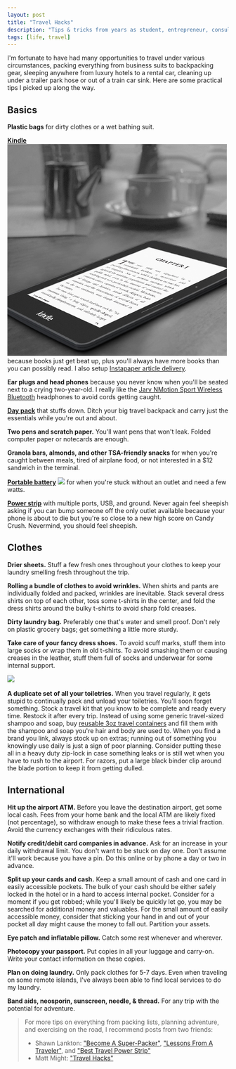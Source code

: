 ```yaml
---
layout: post
title: "Travel Hacks"
description: "Tips & tricks from years as student, entrepreneur, consultant, and vagabond."
tags: [life, travel]
---
```


I'm fortunate to have had many opportunities to travel under various
circumstances, packing everything from business suits to backpacking gear,
sleeping anywhere from luxury hotels to a rental car, cleaning up under a
trailer park hose or out of a train car sink.  Here are some practical tips I
picked up along the way.


## Basics

**Plastic bags** for dirty clothes or a wet bathing suit.

**[Kindle]** <a
  href="http://www.amazon.com/gp/product/B00IOY8XWQ/ref=as_li_tl?ie=UTF8&camp=1789&creative=390957&creativeASIN=B00IOY8XWQ&linkCode=as2&tag=jgmalcolm-20&linkId=DKOWV2R7PBCJ6EFV"><img
  class="thumb" src="/images/kindle.jpg"></a> because books just get beat up, plus you'll always have more
books than you can possibly read.  I also setup
[Instapaper article delivery](https://www.instapaper.com/apps).

**Ear plugs and head phones** because you never know when you'll be seated
next to a crying two-year-old.  I really like the
[Jarv NMotion Sport Wireless Bluetooth] headphones to avoid cords getting
caught.

**[Day pack]** that stuffs down.  Ditch your big travel backpack and carry
just the essentials while you're out and about.

**Two pens and scratch paper.** You'll want pens that won't leak.  Folded
computer paper or notecards are enough.

**Granola bars, almonds, and other TSA-friendly snacks** for when you're
caught between meals, tired of airplane food, or not interested in a $12
sandwich in the terminal.

**[Portable battery]** <a href="http://www.amazon.com/gp/product/B00ITILPZ4/ref=as_li_tl?ie=UTF8&camp=1789&creative=390957&creativeASIN=B00ITILPZ4&linkCode=as2&tag=jgmalcolm-20&linkId=3WTM7NSD7S7XTNCF"><img class="thumb" src="http://ecx.images-amazon.com/images/I/412NAqrHJ%2BL._SL110_.jpg" ></a> for when you're stuck without an outlet and need a few
watts.

**[Power strip]** with multiple ports, USB, and ground.  Never again feel
sheepish asking if you can bump someone off the only outlet available because
your phone is about to die but you're so close to a new high score on Candy
Crush.  Nevermind, you should feel sheepish.


[portable battery]: http://www.amazon.com/gp/product/B00ITILPZ4/ref=as_li_tl?ie=UTF8&camp=1789&creative=390957&creativeASIN=B00ITILPZ4&linkCode=as2&tag=jgmalcolm-20&linkId=3WTM7NSD7S7XTNCF




## Clothes

**Drier sheets.** Stuff a few fresh ones throughout your clothes to keep your
laundry smelling fresh throughout the trip.

**Rolling a bundle of clothes to avoid wrinkles.** When shirts and pants are
individually folded and packed, wrinkles are inevitable.  Stack several dress
shirts on top of each other, toss some t-shirts in the center, and fold the
dress shirts around the bulky t-shirts to avoid sharp fold creases.

**Dirty laundry bag.** Preferably one that's water and smell proof.  Don't
rely on plastic grocery bags; get something a little more sturdy.

**Take care of your fancy dress shoes.** To avoid scuff marks, stuff them into
large socks or wrap them in old t-shirts.  To avoid smashing them or causing
creases in the leather, stuff them full of socks and underwear for some
internal support.

<a href="http://www.amazon.com/gp/product/B002VS8H3G/ref=as_li_tl?ie=UTF8&camp=1789&creative=390957&creativeASIN=B002VS8H3G&linkCode=as2&tag=jgmalcolm-20&linkId=74DZ3RHLRTSDNKQM"><img class="thumb" src="https://images-na.ssl-images-amazon.com/images/I/4173D1gyb4L._SL250_.jpg"></a>

**A duplicate set of all your toiletries.** When you travel regularly, it gets
stupid to continually pack and unload your toiletries.  You'll soon forget
something.  Stock a travel kit that you know to be complete and ready every
time.  Restock it after every trip.  Instead of using some generic
travel-sized shampoo and soap, buy [reusable 3oz travel containers][gotoob]
and fill them with the shampoo and soap you're hair and body are used to.
When you find a brand you link, always stock up on extras; running out of
something you knowingly use daily is just a sign of poor planning.  Consider
putting these all in a heavy duty zip-lock in case something leaks or is still
wet when you have to rush to the airport.  For razors, put a large black
binder clip around the blade portion to keep it from getting dulled.

[gotoob]: http://www.amazon.com/gp/product/B002VS8H3G/ref=as_li_tl?ie=UTF8&camp=1789&creative=390957&creativeASIN=B002VS8H3G&linkCode=as2&tag=jgmalcolm-20&linkId=74DZ3RHLRTSDNKQM


## International

**Hit up the airport ATM.** Before you leave the destination airport, get some
local cash.  Fees from your home bank and the local ATM are likely fixed (not
percentage), so withdraw enough to make these fees a trivial fraction.  Avoid
the currency exchanges with their ridiculous rates.

**Notify credit/debit card companies in advance.** Ask for an increase in your
daily withdrawal limit.  You don't want to be stuck on day one.  Don't assume
it'll work because you have a pin.  Do this online or by phone a day or two in
advance.

**Split up your cards and cash.** Keep a small amount of cash and one card in
easily accessible pockets.  The bulk of your cash should be either safely
locked in the hotel or in a hard to access internal pocket.  Consider for a
moment if you get robbed; while you'll likely be quickly let go, you may be
searched for additional money and valuables.  For the small amount of easily
accessible money, consider that sticking your hand in and out of your pocket
all day might cause the money to fall out.  Partition your assets.

**Eye patch and inflatable pillow.** Catch some rest whenever and wherever.

**Photocopy your passport.** Put copies in all your luggage and carry-on.
Write your contact information on these copies.

**Plan on doing laundry.** Only pack clothes for 5-7 days.  Even when
traveling on some remote islands, I've always been able to find local services
to do my laundry.

**Band aids, neosporin, sunscreen, needle, & thread.** For any trip with the
potential for adventure.


> For more tips on everything from packing lists, planning adventure, and
> exercising on the road, I recommend posts from two friends:
>
> * Shawn Lankton: ["Become A Super-Packer"][super-packer],
> ["Lessons From A Traveler"][traveler], and
> ["Best Travel Power Strip"][best-power-strip]
> * Matt Might: ["Travel Hacks"][matt]

[super-packer]: http://www.shawnlankton.com/2011/02/become-a-super-packer/
[traveler]: http://www.shawnlankton.com/2007/05/lessons-from-a-traveler/
[best-power-strip]: http://www.shawnlankton.com/2012/07/best-travel-power-strip/
[matt]: http://matt.might.net/articles/travel-hacks/

[kindle]: http://www.amazon.com/gp/product/B00IOY8XWQ/ref=as_li_tl?ie=UTF8&camp=1789&creative=390957&creativeASIN=B00IOY8XWQ&linkCode=as2&tag=jgmalcolm-20&linkId=DKOWV2R7PBCJ6EFV
[day pack]: http://www.amazon.com/gp/product/B0092ECRLA/ref=as_li_tl?ie=UTF8&camp=1789&creative=390957&creativeASIN=B0092ECRLA&linkCode=as2&tag=jgmalcolm-20&linkId=N65XMV7K3UGT5KGU
[power strip]: http://www.amazon.com/Outlets-Go-Power-Strip-USB/dp/B0018MEBNG/


[Jarv NMotion Sport Wireless Bluetooth]: http://www.amazon.com/gp/product/B00JAAJ1F6/ref=as_li_tl?ie=UTF8&camp=1789&creative=390957&creativeASIN=B00JAAJ1F6&linkCode=as2&tag=jgmalcolm-20&linkId=MC3Y54SMJGTYZ5Q3

